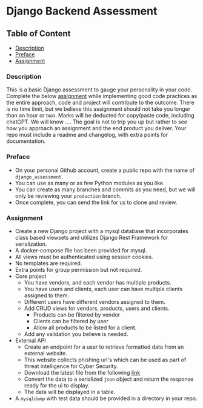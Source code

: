 # Django Backend Assessment

## Table of Content
- [Description](#description)
- [Preface](#preface)
- [Assignment](#assignment)

### Description
This is a basic Django assessment to gauge your personality in your code.
Complete the below [assignment](#assignment) while implementing good code practices as the entire approach, code and project will contribute to the outcome.
There is no time limit, but we believe this assignment should not take you longer than an hour or two.
Marks will be deducted for copy/paste code, including chatGPT. We will know ....
The goal is not to trip you up but rather to see how you approach an assignment and the end product you deliver.
Your repo must include a readme and changelog, with extra points for documentation.

### Preface
- On your personal Github account, create a public repo with the name of `django_assessment`.
- You can use as many or as few Python modules as you like.
- You can create as many branches and commits as you need, but we will only be reviewing your `production` branch.
- Once complete, you can send the link for us to clone and review.

### Assignment
- Create a new Django project with a mysql database that incorporates class based viewsets and utilizes Django Rest Framework for serialization.
- A docker-compose file has been provided for mysql.
- All views must be authenticated using session cookies.
- No templates are required.
- Extra points for group permission but not required.
- Core project
    + You have vendors, and each vendor has multiple products.
    + You have users and clients, each user can have multiple clients assigned to them.
    + Different users have different vendors assigned to them.
    + Add CRUD views for vendors, products, users and clients.
        - Products can be filtered by vendor
        - Clients can be filtered by user
        - Allow all products to be listed for a client.
    + Add any validation you believe is needed.
- External API
    + Create an endpoint for a user to retrieve formatted data from an external website.
    + This website collects phishing url's which can be used as part of threat intelligence for Cyber Security.
    + Download the latest file from the following [link](http://data.phishtank.com/data/online-valid.csv)
    + Convert the data to a serialized `json` object and return the response ready for the ui to display.
    + The data will be displayed in a table.
- A `mysqldump` with test data should be provided in a directory in your repo.